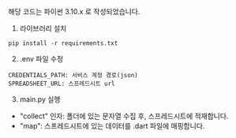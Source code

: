 해당 코드는 파이썬 3.10.x 로 작성되었습니다.
1. 라이브러리 설치
```
pip install -r requirements.txt
```
2. .env 파일 수정
```
CREDENTIALS_PATH: 서비스 계정 경로(json)
SPREADSHEET_URL: 스프레드시트 url
```
3. main.py 실행
- "collect" 인자: 폴더에 있는 문자열 수집 후, 스프레드시트에 적재합니다.
- "map": 스프레드시트에 있는 데이터를 .dart 파일에 매핑합니다.
